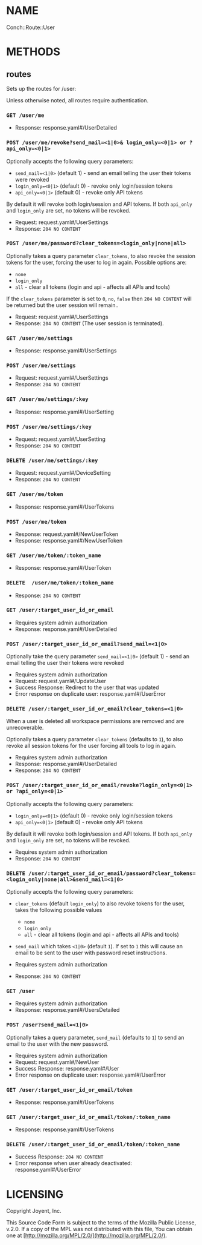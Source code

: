 # NAME

Conch::Route::User

# METHODS

## routes

Sets up the routes for /user:

Unless otherwise noted, all routes require authentication.

### `GET /user/me`

- Response: response.yaml#/UserDetailed

### `POST /user/me/revoke?send_mail=<1|0>& login_only=<0|1> or ?api_only=<0|1>`

Optionally accepts the following query parameters:

- `send_mail=<1|0>` (default 1) - send an email telling the user their tokens were revoked
- `login_only=<0|1>` (default 0) - revoke only login/session tokens
- `api_only=<0|1>` (default 0) - revoke only  API tokens

By default it will revoke both login/session and API tokens. If both
`api_only` and `login_only` are set, no tokens will be revoked.

- Request: request.yaml#/UserSettings
- Response: `204 NO CONTENT`

### `POST /user/me/password?clear_tokens=<login_only|none|all>`

Optionally takes a query parameter `clear_tokens`, to also revoke the session
tokens for the user, forcing the user to log in again. Possible options are:

- `none`
- `login_only`
- `all` - clear all tokens (login and api - affects all APIs and tools)

If the `clear_tokens` parameter is set to `0`, `no`, `false` then
`204 NO CONTENT` will be returned but the user session will remain..

- Request: request.yaml#/UserSettings
- Response: `204 NO CONTENT` (The user session is terminated).

### `GET /user/me/settings`

- Response: response.yaml#/UserSettings

### `POST /user/me/settings`

- Request: request.yaml#/UserSettings
- Response: `204 NO CONTENT`

### `GET /user/me/settings/:key`

- Response: response.yaml#/UserSetting

### `POST /user/me/settings/:key`

- Request: request.yaml#/UserSetting
- Response: `204 NO CONTENT`

### `DELETE /user/me/settings/:key`

- Request: request.yaml#/DeviceSetting
- Response: `204 NO CONTENT`

### `GET /user/me/token`

- Response: response.yaml#/UserTokens

### `POST /user/me/token`

- Response: request.yaml#/NewUserToken
- Response: response.yaml#/NewUserToken

### `GET /user/me/token/:token_name`

- Response: response.yaml#/UserToken

### `DELETE  /user/me/token/:token_name`

- Response: `204 NO CONTENT`

### `GET /user/:target_user_id_or_email`

- Requires system admin authorization
- Response: response.yaml#/UserDetailed

### `POST /user/:target_user_id_or_email?send_mail=<1|0>`

Optionally take the query parameter `send_mail=<1|0>` (default 1) - send
an email telling the user their tokens were revoked

- Requires system admin authorization
- Request: request.yaml#/UpdateUser
- Success Response: Redirect to the user that was updated
- Error response on duplicate user: response.yaml#/UserError

### `DELETE /user/:target_user_id_or_email?clear_tokens=<1|0>`

When a user is deleted all workspace permissions are removed and are
unrecoverable.

Optionally takes a query parameter `clear_tokens` (defaults to `1`), to also
revoke all session tokens for the user forcing all tools to log in again.

- Requires system admin authorization
- Response: response.yaml#/UserDetailed
- Response: `204 NO CONTENT`

### `POST /user/:target_user_id_or_email/revoke?login_only=<0|1> or ?api_only=<0|1>`

Optionally accepts the following query parameters:

- `login_only=<0|1>` (default 0) - revoke only login/session tokens
- `api_only=<0|1>` (default 0) - revoke only  API tokens

By default it will revoke both login/session and API tokens. If both
`api_only` and `login_only` are set, no tokens will be revoked.

- Requires system admin authorization
- Response: `204 NO CONTENT`

### `DELETE /user/:target_user_id_or_email/password?clear_tokens=<login_only|none|all>&send_mail=<1|0>`

Optionally accepts the following query parameters:

- `clear_tokens` (default `login_only`) to also revoke tokens for the user, takes the following possible values
    - `none`
    - `login_only`
    - `all` - clear all tokens (login and api - affects all APIs and tools)
- `send_mail` which takes `<1|0>` (default `1`). If set to `1` this will cause an email to be sent to the user with password reset instructions.

- Requires system admin authorization
- Response: `204 NO CONTENT`

### `GET /user`

- Requires system admin authorization
- Response: response.yaml#/UsersDetailed

### `POST /user?send_mail=<1|0>`

Optionally takes a query parameter, `send_mail` (defaults to `1`) to send an
email to the user with the new password.

- Requires system admin authorization
- Request: request.yaml#/NewUser
- Success Response: response.yaml#/User
- Error response on duplicate user: response.yaml#/UserError

### `GET /user/:target_user_id_or_email/token`

- Response: response.yaml#/UserTokens

### `GET /user/:target_user_id_or_email/token/:token_name`

- Response: response.yaml#/UserTokens

### `DELETE /user/:target_user_id_or_email/token/:token_name`

- Success Response: `204 NO CONTENT`
- Error response when user already deactivated: response.yaml#/UserError

# LICENSING

Copyright Joyent, Inc.

This Source Code Form is subject to the terms of the Mozilla Public License,
v.2.0. If a copy of the MPL was not distributed with this file, You can obtain
one at [http://mozilla.org/MPL/2.0/](http://mozilla.org/MPL/2.0/).
